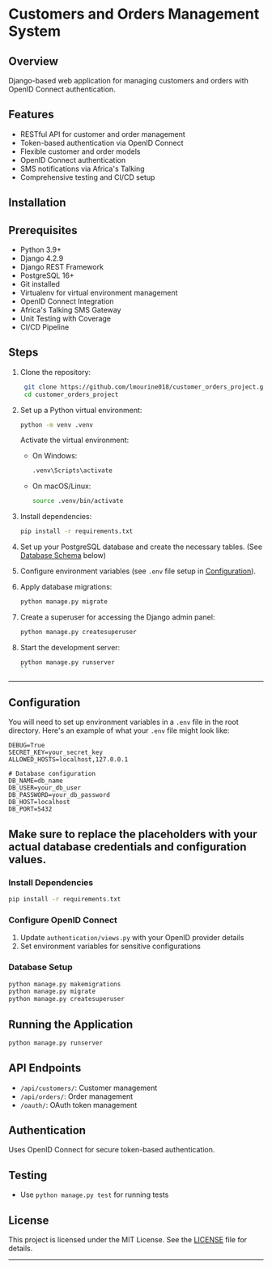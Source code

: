 # Customers and Orders Management System
## Overview
Django-based web application for managing customers and orders with OpenID Connect authentication.

## Features
- RESTful API for customer and order management
- Token-based authentication via OpenID Connect
- Flexible customer and order models
- OpenID Connect authentication
- SMS notifications via Africa's Talking
- Comprehensive testing and CI/CD setup
## Installation
## Prerequisites
- Python 3.9+
- Django 4.2.9
- Django REST Framework
- PostgreSQL 16+
- Git installed
- Virtualenv for virtual environment management
- OpenID Connect Integration
- Africa's Talking SMS Gateway
- Unit Testing with Coverage
- CI/CD Pipeline

## Steps
1. Clone the repository:

   ```bash
    git clone https://github.com/lmourine018/customer_orders_project.git
    cd customer_orders_project
   ```

2. Set up a Python virtual environment:

   ```bash
   python -m venv .venv
   ```

   Activate the virtual environment:

   - On Windows:
     ```bash
     .venv\Scripts\activate
     ```
   - On macOS/Linux:
     ```bash
     source .venv/bin/activate
     ```

3. Install dependencies:

   ```bash
   pip install -r requirements.txt
   ```

4. Set up your PostgreSQL database and create the necessary tables. (See [Database Schema](#database-schema) below)

5. Configure environment variables (see `.env` file setup in [Configuration](#configuration)).

6. Apply database migrations:

   ```bash
   python manage.py migrate
   ```

7. Create a superuser for accessing the Django admin panel:

   ```bash
   python manage.py createsuperuser
   ```

8. Start the development server:

   ```bash
   python manage.py runserver
   ``
---

## Configuration

You will need to set up environment variables in a `.env` file in the root directory. Here's an example of what your `.env` file might look like:

```env
DEBUG=True
SECRET_KEY=your_secret_key
ALLOWED_HOSTS=localhost,127.0.0.1

# Database configuration
DB_NAME=db_name
DB_USER=your_db_user
DB_PASSWORD=your_db_password
DB_HOST=localhost
DB_PORT=5432
```
Make sure to replace the placeholders with your actual database credentials and configuration values.
---

### Install Dependencies
```bash
pip install -r requirements.txt
```

### Configure OpenID Connect
1. Update `authentication/views.py` with your OpenID provider details
2. Set environment variables for sensitive configurations

### Database Setup
```bash
python manage.py makemigrations
python manage.py migrate
python manage.py createsuperuser
```

## Running the Application
```bash
python manage.py runserver
```

## API Endpoints
- `/api/customers/`: Customer management
- `/api/orders/`: Order management
- `/oauth/`: OAuth token management

## Authentication
Uses OpenID Connect for secure token-based authentication.

## Testing

- Use `python manage.py test` for running tests


## License

This project is licensed under the MIT License. See the [LICENSE](LICENSE) file for details.

---
